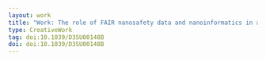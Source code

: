 ```yaml
---
layout: work
title: "Work: The role of FAIR nanosafety data and nanoinformatics in achieving the UN Sustainable Development Goals: the NanoCommons experience"
type: CreativeWork
tag: doi:10.1039/D3SU00148B
doi: doi:10.1039/D3SU00148B
---
```


